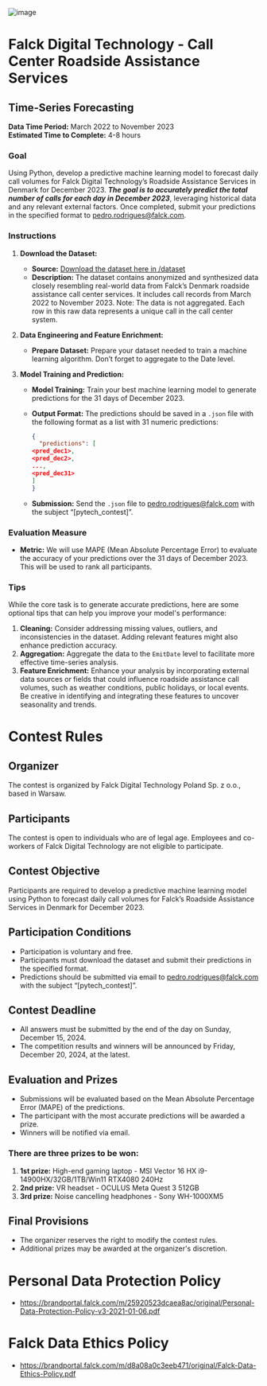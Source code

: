 
![image](https://github.com/user-attachments/assets/910d7539-fbbd-48e8-adc8-687e5aca9fc2)

# Falck Digital Technology - Call Center Roadside Assistance Services

## Time-Series Forecasting

**Data Time Period:** March 2022 to November 2023  
**Estimated Time to Complete:** 4-8 hours

### Goal

Using Python, develop a predictive machine learning model to forecast daily call volumes for Falck Digital Technology’s Roadside Assistance Services in Denmark for December 2023. **_The goal is to accurately predict the total number of calls for each day in December 2023_**, leveraging historical data and any relevant external factors. Once completed, submit your predictions in the specified format to pedro.rodrigues@falck.com.

### Instructions

1. **Download the Dataset:**
   - **Source:** [Download the dataset here in /dataset](/dataset)
   - **Description:** The dataset contains anonymized and synthesized data closely resembling real-world data from Falck’s Denmark roadside assistance call center services. It includes call records from March 2022 to November 2023. Note: The data is not aggregated. Each row in this raw data represents a unique call in the call center system.

2. **Data Engineering and Feature Enrichment:**
   - **Prepare Dataset:** Prepare your dataset needed to train a machine learning algorithm. Don’t forget to aggregate to the Date level.

3. **Model Training and Prediction:**
   - **Model Training:** Train your best machine learning model to generate predictions for the 31 days of December 2023.
   - **Output Format:** The predictions should be saved in a `.json` file with the following format as a list with 31 numeric predictions:
     
     ```json
     {
       "predictions": [
     <pred_dec1>,
     <pred_dec2>,
     ...,
     <pred_dec31>
     ]
     }
     ```
   - **Submission:** Send the `.json` file to pedro.rodrigues@falck.com with the subject “[pytech_contest]”.

### Evaluation Measure

- **Metric:** We will use MAPE (Mean Absolute Percentage Error) to evaluate the accuracy of your predictions over the 31 days of December 2023. This will be used to rank all participants.

### Tips

While the core task is to generate accurate predictions, here are some optional tips that can help you improve your model's performance:

1. **Cleaning:** Consider addressing missing values, outliers, and inconsistencies in the dataset. Adding relevant features might also enhance prediction accuracy.
2. **Aggregation:** Aggregate the data to the `EmitDate` level to facilitate more effective time-series analysis.
3. **Feature Enrichment:** Enhance your analysis by incorporating external data sources or fields that could influence roadside assistance call volumes, such as weather conditions, public holidays, or local events. Be creative in identifying and integrating these features to uncover seasonality and trends.
   
# Contest Rules

## Organizer

The contest is organized by Falck Digital Technology Poland Sp. z o.o., based in Warsaw.

## Participants

The contest is open to individuals who are of legal age. Employees and co-workers of Falck Digital Technology are not eligible to participate.

## Contest Objective

Participants are required to develop a predictive machine learning model using Python to forecast daily call volumes for Falck’s Roadside Assistance Services in Denmark for December 2023.

## Participation Conditions

- Participation is voluntary and free.
- Participants must download the dataset and submit their predictions in the specified format.
- Predictions should be submitted via email to pedro.rodrigues@falck.com with the subject “[pytech_contest]”.

## Contest Deadline

- All answers must be submitted by the end of the day on Sunday, December 15, 2024.
- The competition results and winners will be announced by Friday, December 20, 2024, at the latest.

## Evaluation and Prizes

- Submissions will be evaluated based on the Mean Absolute Percentage Error (MAPE) of the predictions.
- The participant with the most accurate predictions will be awarded a prize.
- Winners will be notified via email.

### There are three prizes to be won:

1. **1st prize:** High-end gaming laptop - MSI Vector 16 HX i9-14900HX/32GB/1TB/Win11 RTX4080 240Hz
2. **2nd prize:** VR headset - OCULUS Meta Quest 3 512GB
3. **3rd prize:** Noise cancelling headphones - Sony WH-1000XM5

## Final Provisions

- The organizer reserves the right to modify the contest rules.
- Additional prizes may be awarded at the organizer's discretion.

# Personal Data Protection Policy
- https://brandportal.falck.com/m/25920523dcaea8ac/original/Personal-Data-Protection-Policy-v3-2021-01-06.pdf

# Falck Data Ethics Policy
- https://brandportal.falck.com/m/d8a08a0c3eeb471/original/Falck-Data-Ethics-Policy.pdf
